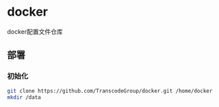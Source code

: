 # docker

docker配置文件仓库

## 部署

### 初始化

```sh
git clone https://github.com/TranscodeGroup/docker.git /home/docker
mkdir /data
```
